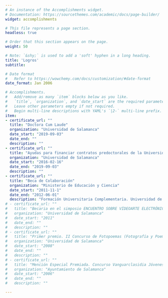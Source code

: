 ```yaml
---
# An instance of the Accomplishments widget.
# Documentation: https://sourcethemes.com/academic/docs/page-builder/
widget: accomplishments

# This file represents a page section.
headless: true

# Order that this section appears on the page.
weight: 50

# Note: `&shy;` is used to add a 'soft' hyphen in a long heading.
title: 'Logros'
subtitle:

# Date format
#   Refer to https://wowchemy.com/docs/customization/#date-format
date_format: Jan 2006

# Accomplishments.
#   Add/remove as many `item` blocks below as you like.
#   `title`, `organization`, and `date_start` are the required parameters.
#   Leave other parameters empty if not required.
#   Begin multi-line descriptions with YAML's `|2-` multi-line prefix.
item:
- certificate_url: ""
  title: "Doctora Cum Laude"
  organization: "Universidad de Salamanca"
  date_start: "2019-09-03"
  date_end: ""
  description: ""
- certificate_url: ""
  title: "Ayudas para financiar contratos predoctorales de la Universidad de Salamanca cofinanciadas por el Banco Santander"
  organization: "Universidad de Salamanca"
  date_start: "2016-02-16"
  date_end: "2019-09-03"
  description: ""
- certificate_url: ""
  title: "Beca de Colaboración"
  organization: "Ministerio de Educación y Ciencia"
  date_start: "2011-11-1"
  date_end: "2012-06-01"
  description: "Formación Universitaria Complementaria. Universidad de Salamanca"
# - certificate_url: ""
#   title: "Becaria en el simposio ENCUENTRO SOBRE VÍDEOARTE ELECTRÓNICO (Dirección de Arte. Escenografías Audiovisuales)"
#   organization: "Universidad de Salamanca"
#   date_start: "2011"
#   date_end: ""
#   description: ""
# - certificate_url: ""
#   title: "Primer premio. II Concurso de Fotopoemas (Fotografía y Poema)"
#   organization: "Universidad de Salamanca"
#   date_start: "2008"
#   date_end: ""
#   description: ""
# - certificate_url: ""
#   title: "Mención Especial Premiada. Concurso Vanguarclasidia Jóvenes Creadores"
#   organization: "Ayuntamiento de Salamanca"
#   date_start: "2006"
#   date_end: ""
#   description: ""

---
```

